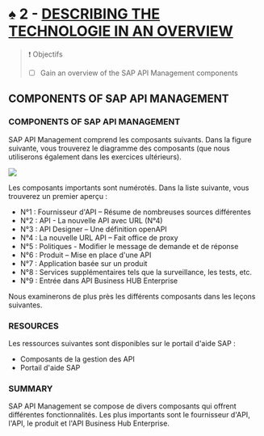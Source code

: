 # ♠ 2 - [DESCRIBING THE TECHNOLOGIE IN AN OVERVIEW](https://learning.sap.com/learning-journeys/developing-with-sap-integration-suite/describing-the-technology-in-an-overview_b9547c58-091c-48d6-bb97-27835c35731d)

> :exclamation: Objectifs
>
> - [ ] Gain an overview of the SAP API Management components

## COMPONENTS OF SAP API MANAGEMENT

### COMPONENTS OF SAP API MANAGEMENT

SAP API Management comprend les composants suivants. Dans la figure suivante, vous trouverez le diagramme des composants (que nous utiliserons également dans les exercices ultérieurs).

![](./RESSOURCES/CLD900_20_U3L2_001.png)

Les composants importants sont numérotés. Dans la liste suivante, vous trouverez un premier aperçu :

- N°1 : Fournisseur d'API – Résume de nombreuses sources différentes
- N°2 : API - La nouvelle API avec URL (N°4)
- N°3 : API Designer – Une définition openAPI
- N°4 : La nouvelle URL API – Fait office de proxy
- N°5 : Politiques - Modifier le message de demande et de réponse
- N°6 : Produit – Mise en place d'une API
- N°7 : Application basée sur un produit
- N°8 : Services supplémentaires tels que la surveillance, les tests, etc.
- N°9 : Entrée dans API Business HUB Enterprise

Nous examinerons de plus près les différents composants dans les leçons suivantes.

### RESOURCES

Les ressources suivantes sont disponibles sur le portail d'aide SAP :

- Composants de la gestion des API
- Portail d'aide SAP

### SUMMARY

SAP API Management se compose de divers composants qui offrent différentes fonctionnalités. Les plus importants sont le fournisseur d'API, l'API, le produit et l'API Business Hub Enterprise.
